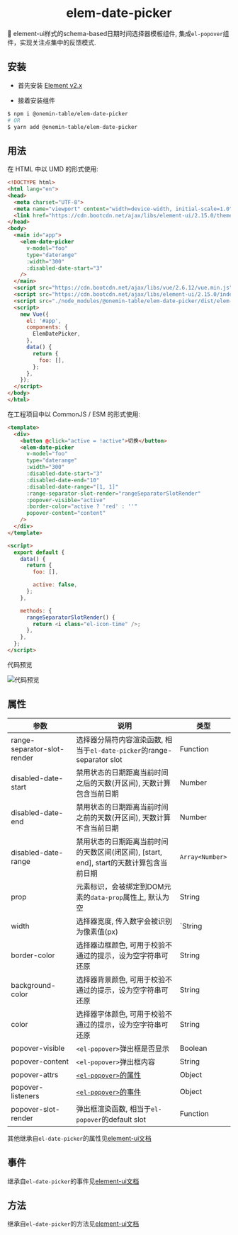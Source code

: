 <h1 align="center">elem-date-picker</h1>

🚀 element-ui样式的schema-based日期时间选择器模板组件, 集成`el-popover`组件，实现关注点集中的反馈模式.

## 安装

* 首先安装 [Element v2.x](https://github.com/ElemeFE/element)

* 接着安装组件

```bash
$ npm i @onemin-table/elem-date-picker
# OR
$ yarn add @onemin-table/elem-date-picker
```

## 用法

在 HTML 中以 UMD 的形式使用:

``` html
<!DOCTYPE html>
<html lang="en">
<head>
  <meta charset="UTF-8">
  <meta name="viewport" content="width=device-width, initial-scale=1.0">
  <link href="https://cdn.bootcdn.net/ajax/libs/element-ui/2.15.0/theme-chalk/index.min.css" rel="stylesheet">
</head>
<body>
  <main id="app">
    <elem-date-picker
      v-model="foo"
      type="daterange"
      :width="300"
      :disabled-date-start="3"
    />
  </main>
  <script src="https://cdn.bootcdn.net/ajax/libs/vue/2.6.12/vue.min.js"></script>
  <script src="https://cdn.bootcdn.net/ajax/libs/element-ui/2.15.0/index.min.js"></script>
  <script src="./node_modules/@onemin-table/elem-date-picker/dist/elem-date-picker.js"></script>
  <script>
    new Vue({
      el: '#app',
      components: {
        ElemDatePicker,
      },
      data() {
        return {
          foo: [],
        };
      },
    });
  </script>
</body>
</html>
```

在工程项目中以 CommonJS / ESM 的形式使用:

``` html
<template>
  <div>
    <button @click="active = !active">切换</button>
    <elem-date-picker
      v-model="foo"
      type="daterange"
      :width="300"
      :disabled-date-start="3"
      :disabled-date-end="10"
      :disabled-date-range="[1, 1]"
      :range-separator-slot-render="rangeSeparatorSlotRender"
      :popover-visible="active"
      :border-color="active ? 'red' : ''"
      popover-content="content"
    />
  </div>
</template>

<script>
  export default {
    data() {
      return {
        foo: [],

        active: false,
      };
    },

    methods: {
      rangeSeparatorSlotRender() {
        return <i class="el-icon-time" />;
      },
    },
  };
</script>
```

代码预览

![代码预览](https://s3.ax1x.com/2021/03/16/6yrDe0.png)

## 属性

| 参数        | 说明           | 类型  |
| ------------- |---------------| ------|
| range-separator-slot-render | 选择器分隔符内容渲染函数, 相当于`el-date-picker`的range-separator slot | Function |
| disabled-date-start | 禁用状态的日期距离当前时间之后的天数(开区间), 天数计算包含当前日期 | Number |
| disabled-date-end | 禁用状态的日期距离当前时间之前的天数(开区间), 天数计算不含当前日期 | Number |
| disabled-date-range | 禁用状态的日期距离当前时间的天数区间(闭区间), [start, end], start的天数计算包含当前日期 | `Array<Number>` |
| prop | 元素标识，会被绑定到DOM元素的`data-prop`属性上, 默认为空 | String |
| width | 选择器宽度, 传入数字会被识别为像素值(px) | `String|Number` |
| border-color | 选择器边框颜色, 可用于校验不通过的提示，设为空字符串可还原 | String |
| background-color | 选择器背景颜色, 可用于校验不通过的提示，设为空字符串可还原 | String |
| color | 选择器字体颜色, 可用于校验不通过的提示，设为空字符串可还原 | String |
| popover-visible | `<el-popover>`弹出框是否显示 | Boolean |
| popover-content | `<el-popover>`弹出框内容 | String |
| popover-attrs | [`<el-popover>`的属性](https://element.eleme.cn/#/zh-CN/component/popover#attributes) | Object |
| popover-listeners | [`<el-popover>`的事件](https://element.eleme.cn/#/zh-CN/component/popover#events) | Object |
| popover-slot-render | 弹出框渲染函数, 相当于`el-popover`的default slot | Function |

其他继承自`el-date-picker`的属性见[element-ui文档](https://element.eleme.cn/#/zh-CN/component/date-picker#attributes)

## 事件

继承自`el-date-picker`的事件见[element-ui文档](https://element.eleme.cn/#/zh-CN/component/date-picker#events)

## 方法

继承自`el-date-picker`的方法见[element-ui文档](https://element.eleme.cn/#/zh-CN/component/date-picker#methods)
